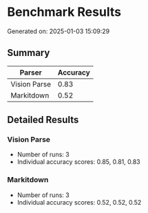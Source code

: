 # Benchmark Results

Generated on: 2025-01-03 15:09:29

## Summary

| Parser | Accuracy |
|--------|----------|
| Vision Parse | 0.83 |
| Markitdown | 0.52 |

## Detailed Results

### Vision Parse

- Number of runs: 3
- Individual accuracy scores: 0.85, 0.81, 0.83

### Markitdown

- Number of runs: 3
- Individual accuracy scores: 0.52, 0.52, 0.52

